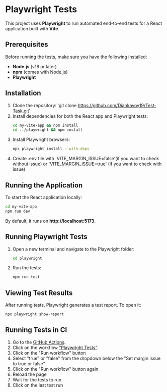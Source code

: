 # Playwright Tests  

This project uses **Playwright** to run automated end-to-end tests for a React application built with **Vite**.  

## Prerequisites  

Before running the tests, make sure you have the following installed:  

- **Node.js** (v18 or later)  
- **npm** (comes with Node.js)  
- **Playwright**  

## Installation  

1. Clone the repository:  'git clone https://github.com/Diankavoy19/Test-Task.git'
2. Install dependencies for both the React app and Playwright tests:  
   ```sh
   cd my-vite-app && npm install
   cd ../playwright && npm install
   ```
3. Install Playwright browsers:  
   ```sh
   npx playwright install --with-deps
   ```
4. Create .env file with 'VITE_MARGIN_ISSUE=false'(if you want to check without issue) or 'VITE_MARGIN_ISSUE=true' (if you want to check with issue)

## Running the Application  

To start the React application locally:  

```sh
cd my-vite-app
npm run dev
```

By default, it runs on **http://localhost:5173**.

## Running Playwright Tests  

1. Open a new terminal and navigate to the Playwright folder:  
   ```sh
   cd playwright
   ```

2. Run the tests:  
   ```sh
   npm run test
   ```
## Viewing Test Results  

After running tests, Playwright generates a test report. To open it:  

```sh
npx playwright show-report
```
## Running Tests in CI  
1. Go to the [GitHub Actions](https://github.com/Diankavoy19/Test-Task/actions).
2. Click on the workflow ["Playwright Tests"](https://github.com/Diankavoy19/Test-Task/actions/workflows/test.yml).
3. Click on the "Run workflow" button
4. Select "true" or "false" from the dropdown below the "Set margin issue to true or false"
4. Click on the "Run workflow" button again
5. Reload the page
6. Wait for the tests to run
7. Click on the last test run